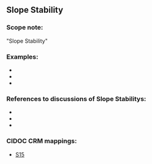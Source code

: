 
## Slope Stability 

###  Scope note: 
"Slope Stability" 

### Examples: 

* 
* 
* 

### References to discussions of Slope Stabilitys:

* 

* 

* 

### CIDOC CRM mappings: 

* [S15](http://www.ics.forth.gr/isl/CRMsci/S15_Observable_Entity)



